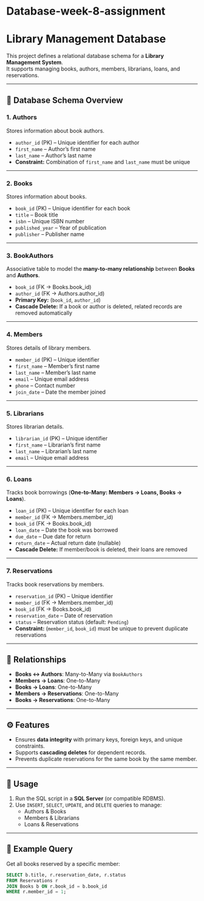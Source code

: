# Database-week-8-assignment

# Library Management Database

This project defines a relational database schema for a **Library Management System**.  
It supports managing books, authors, members, librarians, loans, and reservations.

---

## 📑 Database Schema Overview

### 1. **Authors**

Stores information about book authors.

- `author_id` (PK) – Unique identifier for each author
- `first_name` – Author’s first name
- `last_name` – Author’s last name
- **Constraint:** Combination of `first_name` and `last_name` must be unique

---

### 2. **Books**

Stores information about books.

- `book_id` (PK) – Unique identifier for each book
- `title` – Book title
- `isbn` – Unique ISBN number
- `published_year` – Year of publication
- `publisher` – Publisher name

---

### 3. **BookAuthors**

Associative table to model the **many-to-many relationship** between **Books** and **Authors**.

- `book_id` (FK → Books.book_id)
- `author_id` (FK → Authors.author_id)
- **Primary Key:** (`book_id`, `author_id`)
- **Cascade Delete:** If a book or author is deleted, related records are removed automatically

---

### 4. **Members**

Stores details of library members.

- `member_id` (PK) – Unique identifier
- `first_name` – Member’s first name
- `last_name` – Member’s last name
- `email` – Unique email address
- `phone` – Contact number
- `join_date` – Date the member joined

---

### 5. **Librarians**

Stores librarian details.

- `librarian_id` (PK) – Unique identifier
- `first_name` – Librarian’s first name
- `last_name` – Librarian’s last name
- `email` – Unique email address

---

### 6. **Loans**

Tracks book borrowings (**One-to-Many: Members → Loans, Books → Loans**).

- `loan_id` (PK) – Unique identifier for each loan
- `member_id` (FK → Members.member_id)
- `book_id` (FK → Books.book_id)
- `loan_date` – Date the book was borrowed
- `due_date` – Due date for return
- `return_date` – Actual return date (nullable)
- **Cascade Delete:** If member/book is deleted, their loans are removed

---

### 7. **Reservations**

Tracks book reservations by members.

- `reservation_id` (PK) – Unique identifier
- `member_id` (FK → Members.member_id)
- `book_id` (FK → Books.book_id)
- `reservation_date` – Date of reservation
- `status` – Reservation status (default: `Pending`)
- **Constraint:** (`member_id`, `book_id`) must be unique to prevent duplicate reservations

---

## 🔑 Relationships

- **Books ↔ Authors**: Many-to-Many via `BookAuthors`
- **Members → Loans**: One-to-Many
- **Books → Loans**: One-to-Many
- **Members → Reservations**: One-to-Many
- **Books → Reservations**: One-to-Many

---

## ⚙️ Features

- Ensures **data integrity** with primary keys, foreign keys, and unique constraints.
- Supports **cascading deletes** for dependent records.
- Prevents duplicate reservations for the same book by the same member.

---

## 🚀 Usage

1. Run the SQL script in a **SQL Server** (or compatible RDBMS).
2. Use `INSERT`, `SELECT`, `UPDATE`, and `DELETE` queries to manage:
   - Authors & Books
   - Members & Librarians
   - Loans & Reservations

---

## 📌 Example Query

Get all books reserved by a specific member:

```sql
SELECT b.title, r.reservation_date, r.status
FROM Reservations r
JOIN Books b ON r.book_id = b.book_id
WHERE r.member_id = 1;

```

